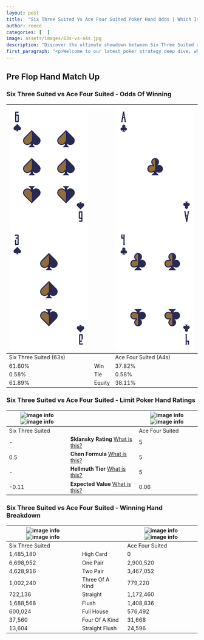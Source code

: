 ```yaml
---
layout: post
title:  "Six Three Suited Vs Ace Four Suited Poker Hand Odds | Which Is The Better Hand In Poker? A Complete Guide"
author: reece
categories: [  ]
image: assets/images/63s-vs-a4s.jpg
description: "Discover the ultimate showdown between Six Three Suited and Ace Four Suited in poker! Uncover the odds, strategies, and scenarios where one hand triumphs over the other. Get ready to up your poker game with this thrilling analysis."
first_paragraph: "<p>Welcome to our latest poker strategy deep dive, where we're pitting two distinct hands against each other in a high-stakes showdown: Six Three Suited vs Ace Four Suited.</p><p>In the dynamic world of poker, every decision counts, and knowing which hand holds the upper hand is key to your success at the table.</p><p>In this article, we'll dissect these two hands, explore the scenarios where one dominates the other, and equip you with the knowledge to make strategic choices that can tip the odds in your favor.</p><p>Get ready to unravel the intriguing dynamics of these poker hands and elevate your game to new heights.</p>"
---
```




[comment]: # (sp0)

## Pre Flop Hand Match Up

<div class="table hand-ratings" markdown="1"> 



### Six Three Suited vs Ace Four Suited - Odds Of Winning


    
| ![image info](assets/images/hand1/6.png) ![image info](assets/images/hand1/3.png) |  | ![image info](assets/images/hand2/a.png) ![image info](assets/images/hand2/4.png) |
| -------- | -------- | -------- |
| Six Three Suited (63s) |  | Ace Four Suited (A4s) |
| 61.60% | Win | 37.82% |
| 0.58% | Tie | 0.58% |
| 61.89% | Equity | 38.11% |




[comment]: # (sp1)



### Six Three Suited vs Ace Four Suited - Limit Poker Hand Ratings


    
| ![image info](https://www.riverpairs.com/assets/images/hand1/6.png) ![image info](https://www.riverpairs.com/assets/images/hand1/3.png) |  | ![image info](https://www.riverpairs.com/assets/images/hand2/a.png) ![image info](https://www.riverpairs.com/assets/images/hand2/4.png) |
| -------- | -------- | -------- |
| Six Three Suited |  | Ace Four Suited |
| - | **Sklansky Rating** [What is this?](/sklansky-rating-explained) | 5 |
| 0.5 | **Chen Formula** [What is this?](/chen-formula-explained) | 5 |
| - | **Hellmuth Tier** [What is this?](/Hellmuth-tier-explained) | 5 |
| -0.11 | **Expected Value** [What is this?](/expected-value-explained) | 0.06 |




[comment]: # (sp2)



### Six Three Suited vs Ace Four Suited - Winning Hand Breakdown


    
| ![image info](https://www.riverpairs.com/assets/images/hand1/6.png) ![image info](https://www.riverpairs.com/assets/images/hand1/3.png) |  | ![image info](https://www.riverpairs.com/assets/images/hand2/a.png) ![image info](https://www.riverpairs.com/assets/images/hand2/4.png) |
| -------- | -------- | -------- |
| Six Three Suited |  | Ace Four Suited |
| 1,485,180 | High Card | 0 |
| 6,698,952 | One Pair | 2,900,520 |
| 4,628,916 | Two Pair | 3,467,052 |
| 1,002,240 | Three Of A Kind | 779,220 |
| 722,136 | Straight | 1,172,460 |
| 1,688,568 | Flush | 1,408,836 |
| 600,024 | Full House | 576,492 |
| 37,560 | Four Of A Kind | 31,668 |
| 13,604 | Straight Flush | 24,596 |




[comment]: # (sp3)



</div>

[comment]: # (sp4)



[comment]: # (sp5)

